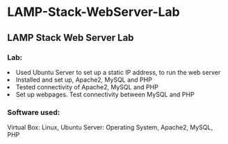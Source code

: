 # LAMP-Stack-WebServer-Lab
## LAMP Stack Web Server Lab
 
### Lab:
<li>Used Ubuntu Server to set up a static IP address, to run  the web server
<li>Installed and set up, Apache2, MySQL and PHP
<li>Tested connectivity of Apache2, MySQL and PHP
<li>Set up webpages. Test connectivity between MySQL and PHP


### Software used:
Virtual Box: Linux, Ubuntu Server: Operating System, Apache2, MySQL, PHP 


